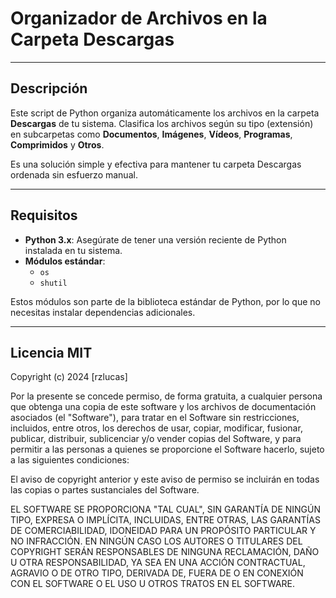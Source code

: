 # Organizador de Archivos en la Carpeta Descargas

---

## Descripción
Este script de Python organiza automáticamente los archivos en la carpeta **Descargas** de tu sistema. Clasifica los archivos según su tipo (extensión) en subcarpetas como **Documentos**, **Imágenes**, **Vídeos**, **Programas**, **Comprimidos** y **Otros**.

Es una solución simple y efectiva para mantener tu carpeta Descargas ordenada sin esfuerzo manual.

---

## Requisitos

- **Python 3.x**: Asegúrate de tener una versión reciente de Python instalada en tu sistema.
- **Módulos estándar**:
  - `os`
  - `shutil`

Estos módulos son parte de la biblioteca estándar de Python, por lo que no necesitas instalar dependencias adicionales.

---
## Licencia MIT

Copyright (c) 2024 [rzlucas]

Por la presente se concede permiso, de forma gratuita, a cualquier persona que obtenga una copia de este software y los archivos de documentación asociados (el "Software"), para tratar en el Software sin restricciones, incluidos, entre otros, los derechos de usar, copiar, modificar, fusionar, publicar, distribuir, sublicenciar y/o vender copias del Software, y para permitir a las personas a quienes se proporcione el Software hacerlo, sujeto a las siguientes condiciones:

El aviso de copyright anterior y este aviso de permiso se incluirán en todas las copias o partes sustanciales del Software.

EL SOFTWARE SE PROPORCIONA "TAL CUAL", SIN GARANTÍA DE NINGÚN TIPO, EXPRESA O IMPLÍCITA, INCLUIDAS, ENTRE OTRAS, LAS GARANTÍAS DE COMERCIABILIDAD, IDONEIDAD PARA UN PROPÓSITO PARTICULAR Y NO INFRACCIÓN. EN NINGÚN CASO LOS AUTORES O TITULARES DEL COPYRIGHT SERÁN RESPONSABLES DE NINGUNA RECLAMACIÓN, DAÑO U OTRA RESPONSABILIDAD, YA SEA EN UNA ACCIÓN CONTRACTUAL, AGRAVIO O DE OTRO TIPO, DERIVADA DE, FUERA DE O EN CONEXIÓN CON EL SOFTWARE O EL USO U OTROS TRATOS EN EL SOFTWARE.
